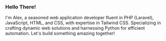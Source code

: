 ### Hello There!
I'm Alex, a seasoned web application developer fluent in PHP (Laravel), JavaScript, HTML, and CSS, with expertise in Tailwind CSS. Specializing in crafting dynamic web solutions and harnessing Python for efficient automation.
Let's build something amazing together!
